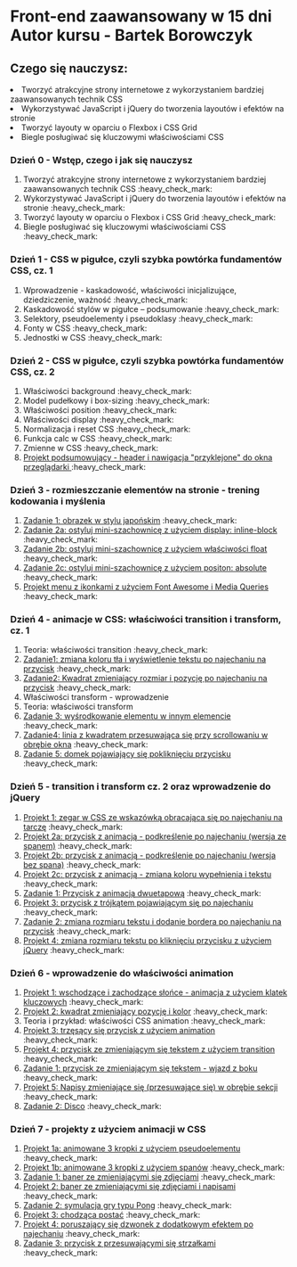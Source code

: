 <h1>
    <b> Front-end zaawansowany w 15 dni <br>
        Autor kursu - Bartek Borowczyk</b>
</h1>

<h2>Czego się nauczysz:</h2>
<div>
    <li>Tworzyć atrakcyjne strony internetowe z wykorzystaniem bardziej zaawansowanych technik CSS</li>
    <li>Wykorzystywać JavaScript i jQuery do tworzenia layoutów i efektów na stronie</li>
    <li>Tworzyć layouty w oparciu o Flexbox i CSS Grid</li>
    <li>Biegle posługiwać się kluczowymi właściwościami CSS</li>
</div>


<div>
    <h3>Dzień 0 - Wstęp, czego i jak się nauczysz</h3>
      <ol>
        <li>Tworzyć atrakcyjne strony internetowe z wykorzystaniem bardziej zaawansowanych technik CSS :heavy_check_mark: </li>
        <li>Wykorzystywać JavaScript i jQuery do tworzenia layoutów i efektów na stronie :heavy_check_mark: </li>
        <li>Tworzyć layouty w oparciu o Flexbox i CSS Grid :heavy_check_mark: </li>
        <li>Biegle posługiwać się kluczowymi właściwościami CSS :heavy_check_mark: </li>
    </ol>
</div>


<div>
    <h3>Dzień 1 - CSS w pigułce, czyli szybka powtórka fundamentów CSS, cz. 1</h3>
         <ol>
        <li>Wprowadzenie - kaskadowość, właściwości inicjalizujące, dziedziczenie, ważność :heavy_check_mark: </li>
        <li>Kaskadowość stylów w pigułce – podsumowanie :heavy_check_mark: </li>
        <li>Selektory, pseudoelementy i pseudoklasy :heavy_check_mark: </li>
        <li>Fonty w CSS :heavy_check_mark: </li>
        <li>Jednostki w CSS :heavy_check_mark: </li>
    </ol>
</div>

<div>
<h3>Dzień 2 - CSS w pigułce, czyli szybka powtórka fundamentów CSS, cz. 2</h3>
    <ol>
        <li>Właściwości background :heavy_check_mark: </li>
        <li>Model pudełkowy i box-sizing :heavy_check_mark: </li>
        <li>Właściwości position :heavy_check_mark: </li>
        <li>Właściwości display :heavy_check_mark: </li>
        <li>Normalizacja i reset CSS :heavy_check_mark: </li>
        <li>Funkcja calc w CSS :heavy_check_mark: </li>
        <li>Zmienne w CSS :heavy_check_mark: </li>
        <li><a href="/Dzien2_1">Projekt podsumowujący - header i nawigacja "przyklejone" do okna przeglądarki </a> :heavy_check_mark: </li>
</div>

<div>
<h3>Dzień 3 - rozmieszczanie elementów na stronie - trening kodowania i myślenia</h3>
    <ol>
        <li><a href="Dzien3_1">Zadanie 1: obrazek w stylu japońskim</a> :heavy_check_mark: </li>
        <li><a href="Dzien3_2">Zadanie 2a: ostyluj mini-szachownicę z użyciem display: inline-block</a> :heavy_check_mark: </li>
        <li><a href="Dzien3_3">Zadanie 2b: ostyluj mini-szachownicę z użyciem właściwości float</a> :heavy_check_mark: </li>
        <li><a href="Dzien3_4">Zadanie 2c: ostyluj mini-szachownicę z użyciem positon: absolute</a> :heavy_check_mark: </li>
        <li><a href="Dzien3_5">Projekt menu z ikonkami z użyciem Font Awesome i Media Queries</a> :heavy_check_mark: </li>
        
</div>


<div>
<h3>Dzień 4 - animacje w CSS: właściwości transition i transform, cz. 1</h3>
    <ol>
        <li>Teoria: właściwości transition :heavy_check_mark: </li>
        <li><a href="Dzien4_1">Zadanie1: zmiana koloru tła i wyświetlenie tekstu po najechaniu na przycisk</a> :heavy_check_mark: </li>
        <li><a href="Dzien4_2">Zadanie2: Kwadrat zmieniający rozmiar i pozycję po najechaniu na przycisk</a> :heavy_check_mark: </li>
        <li>Właściwości transform - wprowadzenie</li>
        <li>Teoria: właściwości transform</li>
        <li><a href="Dzien4_3">Zadanie 3: wyśrodkowanie elementu w innym elemencie</a> :heavy_check_mark: 
        </li>
        <li><a href="Dzien4_4">Zadanie4: linia z kwadratem przesuwająca się przy scrollowaniu w obrębie okna</a> :heavy_check_mark: 
        </li>
        <li><a href="Dzien4_5">Zadanie 5: domek pojawiający się pokliknięciu przycisku</a> :heavy_check_mark: 
        </li>       
</div>

<div>
<h3>Dzień 5 - transition i transform cz. 2 oraz wprowadzenie do jQuery</h3>
    <ol>
        <li><a href="Dzien5_1">Projekt 1: zegar w CSS ze wskazówką obracająca się po najechaniu na tarczę</a> :heavy_check_mark: 
        </li> 
        <li><a href="Dzien5_2">Projekt 2a: przycisk z animacją - podkreślenie po najechaniu (wersja ze spanem)</a> :heavy_check_mark: 
        </li> 
        <li><a href="Dzien5_3">Projekt 2b: przycisk z animacją - podkreślenie po najechaniu (wersja bez spana)</a> :heavy_check_mark: 
        </li> 
        <li><a href="Dzien5_4">Projekt 2c: przycisk z animacją - zmiana koloru wypełnienia i tekstu</a> :heavy_check_mark: 
        </li> 
        <li><a href="Dzien5_5">Zadanie 1: Przycisk z animacją dwuetapową</a> :heavy_check_mark: 
        </li> 
        <li><a href="Dzien5_6">Projekt 3: przycisk z trójkątem pojawiającym się po najechaniu</a> :heavy_check_mark: 
        </li> 
        <li><a href="Dzien5_7">Zadanie 2: zmiana rozmiaru tekstu i dodanie bordera po najechaniu na przycisk</a> :heavy_check_mark: 
        </li>
        <li><a href="Dzien5_8">Projekt 4: zmiana rozmiaru tekstu po kliknięciu przycisku z użyciem jQuery</a> :heavy_check_mark: 
        </li>        
</div>


<div>
<h3>Dzień 6 - wprowadzenie do właściwości animation</h3>
    <ol>
        <li><a href="Dzien6_1">Projekt 1: wschodzące i zachodzące słońce - animacja z użyciem klatek kluczowych</a> :heavy_check_mark: 
        </li> 
        <li><a href="Dzien6_2">Projekt 2: kwadrat zmieniający pozycję i kolor</a> :heavy_check_mark: 
        </li> 
        <li>Teoria i przykład: właściwości CSS animation :heavy_check_mark: </li>
        <li><a href="Dzien6_3">Projekt 3: trzęsący się przycisk z użyciem animation</a> :heavy_check_mark: 
        </li> 
        <li><a href="Dzien6_4">Projekt 4: przycisk ze zmieniającym się tekstem z użyciem transition</a> :heavy_check_mark: 
        </li> 
        <li><a href="Dzien6_5">Zadanie 1: przycisk ze zmieniającym się tekstem - wjazd z boku</a> :heavy_check_mark: 
        </li> 
        <li><a href="Dzien6_6">Projekt 5: Napisy zmieniające się (przesuwające się) w obrębie sekcji</a> :heavy_check_mark: 
        </li> 
        <li><a href="Dzien6_7">Zadanie 2: Disco</a> :heavy_check_mark: 
        </li>            
</div>

<div>
<h3>Dzień 7 - projekty z użyciem animacji w CSS</h3>
    <ol>
        <li><a href="Dzien7_1">Projekt 1a: animowane 3 kropki z użyciem pseudoelementu</a> :heavy_check_mark: 
        </li> 
        <li><a href="Dzien7_2">Projekt 1b: animowane 3 kropki z użyciem spanów</a> :heavy_check_mark: 
        </li> 
        <li><a href="Dzien7_3">Zadanie 1: baner ze zmieniającymi się zdjęciami</a> :heavy_check_mark: 
        </li> 
        <li><a href="Dzien7_4">Projekt 2: baner ze zmieniającymi się zdjęciami i napisami</a> :heavy_check_mark: 
        </li> 
        <li><a href="Dzien7_5">Zadanie 2: symulacja gry typu Pong</a> :heavy_check_mark: 
        </li> 
        <li><a href="Dzien7_6">Projekt 3: chodząca postać</a> :heavy_check_mark: 
        </li> 
        <li><a href="Dzien7_7">Projekt 4: poruszający się dzwonek z dodatkowym efektem po najechaniu</a> :heavy_check_mark: 
        </li> 
        <li><a href="Dzien7_8">Zadanie 3: przycisk z przesuwającymi się strzałkami</a> :heavy_check_mark: 
        </li>               
</div>

